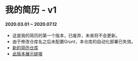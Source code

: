 # 我的简历 - v1

#### 2020.03.01 ~ 2020.07.12
- 这是我的简历的第一个版本，已废弃，未来将不会更新。
- 由于修改仓库名之后未配置Grunt，本仓库的自动化部署已失效。
- [新的简历仓库](https://github.com/lemonoink/MyResume)
- [此版本展示链接](https://lemonoink.github.io/MyResumeOld-v1/)

<!-- ~~[点击查看](https://resume.haotian.pub)~~ -->
